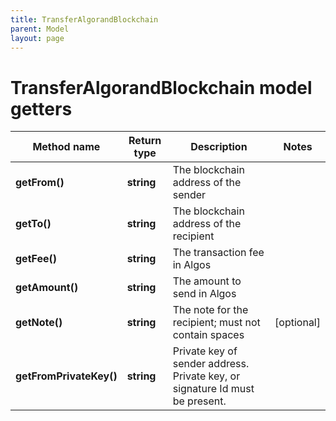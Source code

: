 ```yaml
---
title: TransferAlgorandBlockchain
parent: Model
layout: page
---
```


# TransferAlgorandBlockchain model getters

Method name | Return type | Description | Notes
------------ | ------------- | ------------- | -------------
**getFrom()** | **string** | The blockchain address of the sender |
**getTo()** | **string** | The blockchain address of the recipient |
**getFee()** | **string** | The transaction fee in Algos |
**getAmount()** | **string** | The amount to send in Algos |
**getNote()** | **string** | The note for the recipient; must not contain spaces | [optional]
**getFromPrivateKey()** | **string** | Private key of sender address. Private key, or signature Id must be present. |

